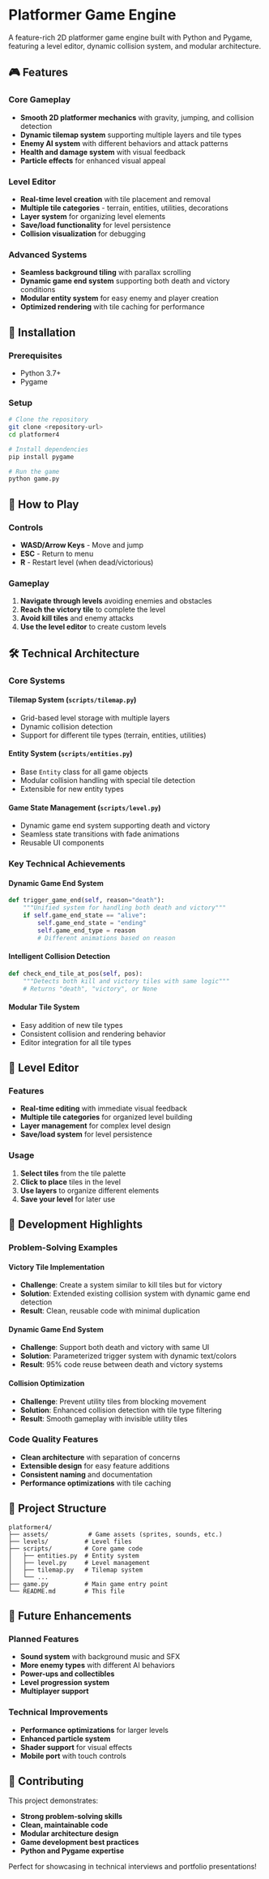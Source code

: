 # Platformer Game Engine

A feature-rich 2D platformer game engine built with Python and Pygame, featuring a level editor, dynamic collision system, and modular architecture.

## 🎮 Features

### Core Gameplay
- **Smooth 2D platformer mechanics** with gravity, jumping, and collision detection
- **Dynamic tilemap system** supporting multiple layers and tile types
- **Enemy AI system** with different behaviors and attack patterns
- **Health and damage system** with visual feedback
- **Particle effects** for enhanced visual appeal

### Level Editor
- **Real-time level creation** with tile placement and removal
- **Multiple tile categories** - terrain, entities, utilities, decorations
- **Layer system** for organizing level elements
- **Save/load functionality** for level persistence
- **Collision visualization** for debugging

### Advanced Systems
- **Seamless background tiling** with parallax scrolling
- **Dynamic game end system** supporting both death and victory conditions
- **Modular entity system** for easy enemy and player creation
- **Optimized rendering** with tile caching for performance

## 🚀 Installation

### Prerequisites
- Python 3.7+
- Pygame

### Setup
```bash
# Clone the repository
git clone <repository-url>
cd platformer4

# Install dependencies
pip install pygame

# Run the game
python game.py
```

## 🎯 How to Play

### Controls
- **WASD/Arrow Keys** - Move and jump
- **ESC** - Return to menu
- **R** - Restart level (when dead/victorious)

### Gameplay
1. **Navigate through levels** avoiding enemies and obstacles
2. **Reach the victory tile** to complete the level
3. **Avoid kill tiles** and enemy attacks
4. **Use the level editor** to create custom levels

## 🛠️ Technical Architecture

### Core Systems

#### Tilemap System (`scripts/tilemap.py`)
- Grid-based level storage with multiple layers
- Dynamic collision detection
- Support for different tile types (terrain, entities, utilities)

#### Entity System (`scripts/entities.py`)
- Base `Entity` class for all game objects
- Modular collision handling with special tile detection
- Extensible for new entity types

#### Game State Management (`scripts/level.py`)
- Dynamic game end system supporting death and victory
- Seamless state transitions with fade animations
- Reusable UI components

### Key Technical Achievements

#### Dynamic Game End System
```python
def trigger_game_end(self, reason="death"):
    """Unified system for handling both death and victory"""
    if self.game_end_state == "alive":
        self.game_end_state = "ending"
        self.game_end_type = reason
        # Different animations based on reason
```

#### Intelligent Collision Detection
```python
def check_end_tile_at_pos(self, pos):
    """Detects both kill and victory tiles with same logic"""
    # Returns "death", "victory", or None
```

#### Modular Tile System
- Easy addition of new tile types
- Consistent collision and rendering behavior
- Editor integration for all tile types

## 🎨 Level Editor

### Features
- **Real-time editing** with immediate visual feedback
- **Multiple tile categories** for organized level building
- **Layer management** for complex level design
- **Save/load system** for level persistence

### Usage
1. **Select tiles** from the tile palette
2. **Click to place** tiles in the level
3. **Use layers** to organize different elements
4. **Save your level** for later use

## 🔧 Development Highlights

### Problem-Solving Examples

#### Victory Tile Implementation
- **Challenge**: Create a system similar to kill tiles but for victory
- **Solution**: Extended existing collision system with dynamic game end detection
- **Result**: Clean, reusable code with minimal duplication

#### Dynamic Game End System
- **Challenge**: Support both death and victory with same UI
- **Solution**: Parameterized trigger system with dynamic text/colors
- **Result**: 95% code reuse between death and victory systems

#### Collision Optimization
- **Challenge**: Prevent utility tiles from blocking movement
- **Solution**: Enhanced collision detection with tile type filtering
- **Result**: Smooth gameplay with invisible utility tiles

### Code Quality Features
- **Clean architecture** with separation of concerns
- **Extensible design** for easy feature additions
- **Consistent naming** and documentation
- **Performance optimizations** with tile caching

## 📁 Project Structure

```
platformer4/
├── assets/           # Game assets (sprites, sounds, etc.)
├── levels/          # Level files
├── scripts/         # Core game code
│   ├── entities.py  # Entity system
│   ├── level.py     # Level management
│   ├── tilemap.py   # Tilemap system
│   └── ...
├── game.py          # Main game entry point
└── README.md        # This file
```

## 🎯 Future Enhancements

### Planned Features
- **Sound system** with background music and SFX
- **More enemy types** with different AI behaviors
- **Power-ups and collectibles**
- **Level progression system**
- **Multiplayer support**

### Technical Improvements
- **Performance optimizations** for larger levels
- **Enhanced particle system**
- **Shader support** for visual effects
- **Mobile port** with touch controls

## 🤝 Contributing

This project demonstrates:
- **Strong problem-solving skills**
- **Clean, maintainable code**
- **Modular architecture design**
- **Game development best practices**
- **Python and Pygame expertise**

Perfect for showcasing in technical interviews and portfolio presentations! 